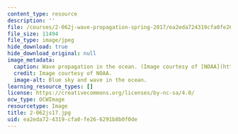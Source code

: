```yaml
---
content_type: resource
description: ''
file: /courses/2-062j-wave-propagation-spring-2017/ea2eda724319cfa0fe266291b8b0f0de_2-062js17.jpg
file_size: 11494
file_type: image/jpeg
hide_download: true
hide_download_original: null
image_metadata:
  caption: Wave propagation in the ocean. (Image courtesy of [NOAA](http://www.noaa.gov).)
  credit: Image courtesy of NOAA.
  image-alt: Blue sky and wave in the ocean.
learning_resource_types: []
license: https://creativecommons.org/licenses/by-nc-sa/4.0/
ocw_type: OCWImage
resourcetype: Image
title: 2-062js17.jpg
uid: ea2eda72-4319-cfa0-fe26-6291b8b0f0de
---
```

